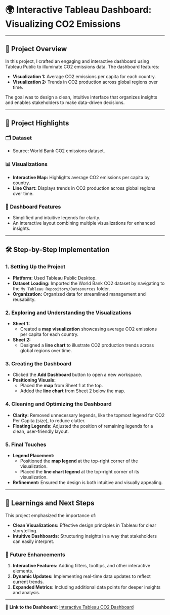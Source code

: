# 🌍 **Interactive Tableau Dashboard: Visualizing CO2 Emissions**

---

## 📖 **Project Overview**

In this project, I crafted an engaging and interactive dashboard using Tableau Public to illuminate CO2 emissions data. The dashboard features:

- **Visualization 1:** Average CO2 emissions per capita for each country.
- **Visualization 2:** Trends in CO2 production across global regions over time.

The goal was to design a clean, intuitive interface that organizes insights and enables stakeholders to make data-driven decisions.

---

## 🌟 **Project Highlights**

### 🗂 **Dataset**
- Source: World Bank CO2 emissions dataset.

### 📊 **Visualizations**
- **Interactive Map:** Highlights average CO2 emissions per capita by country.
- **Line Chart:** Displays trends in CO2 production across global regions over time.

### 🎨 **Dashboard Features**
- Simplified and intuitive legends for clarity.
- An interactive layout combining multiple visualizations for enhanced insights.

---

## 🛠️ **Step-by-Step Implementation**

### **1. Setting Up the Project**

- **Platform:** Used Tableau Public Desktop.
- **Dataset Loading:** Imported the World Bank CO2 dataset by navigating to the `My Tableau Repository/Datasources` folder.
- **Organization:** Organized data for streamlined management and reusability.

### **2. Exploring and Understanding the Visualizations**

- **Sheet 1:**
  - Created a **map visualization** showcasing average CO2 emissions per capita for each country.
- **Sheet 2:**
  - Designed a **line chart** to illustrate CO2 production trends across global regions over time.

### **3. Creating the Dashboard**

- Clicked the **Add Dashboard** button to open a new workspace.
- **Positioning Visuals:**
  - Placed the **map** from Sheet 1 at the top.
  - Added the **line chart** from Sheet 2 below the map.

### **4. Cleaning and Optimizing the Dashboard**

- **Clarity:** Removed unnecessary legends, like the topmost legend for CO2 Per Capita (size), to reduce clutter.
- **Floating Legends:** Adjusted the position of remaining legends for a clean, user-friendly layout.

### **5. Final Touches**

- **Legend Placement:**
  - Positioned the **map legend** at the top-right corner of the visualization.
  - Placed the **line chart legend** at the top-right corner of its visualization.
- **Refinement:** Ensured the design is both intuitive and visually appealing.

---

## 🚀 **Learnings and Next Steps**

This project emphasized the importance of:

- **Clean Visualizations:** Effective design principles in Tableau for clear storytelling.
- **Intuitive Dashboards:** Structuring insights in a way that stakeholders can easily interpret.

### 🔮 **Future Enhancements**

1. **Interactive Features:** Adding filters, tooltips, and other interactive elements.
2. **Dynamic Updates:** Implementing real-time data updates to reflect current trends.
3. **Expanded Metrics:** Including additional data points for deeper insights and analysis.

---

🔗 **Link to the Dashboard:** [Interactive Tableau CO2 Dashboard](https://public.tableau.com/views/WorldBankCO2_17361957072400/Dashboard1?:language=en-US&publish=yes&:sid=&:redirect=auth&:display_count=n&:origin=viz_share_link)

